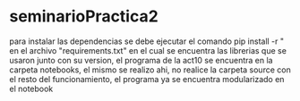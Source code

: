 # seminarioPractica2

para instalar las dependencias se debe ejecutar el comando pip install -r " en el archivo "requirements.txt" en el cual se encuentra las librerias que se usaron junto con su version, el programa de la act10 se encuentra en la carpeta notebooks, el mismo se realizo ahi, no realice la carpeta source con el resto del funcionamiento, el programa ya se encuentra modularizado en el notebook
